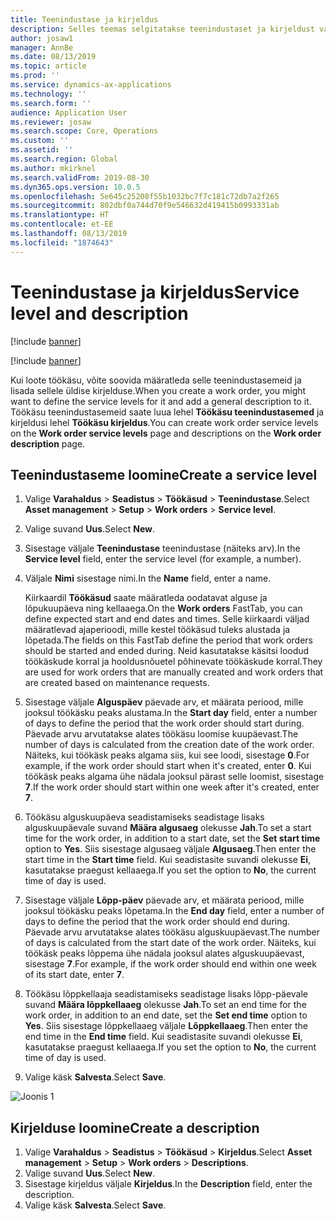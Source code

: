 ```yaml
---
title: Teenindustase ja kirjeldus
description: Selles teemas selgitatakse teenindustaset ja kirjeldust varahalduses.
author: josaw1
manager: AnnBe
ms.date: 08/13/2019
ms.topic: article
ms.prod: ''
ms.service: dynamics-ax-applications
ms.technology: ''
ms.search.form: ''
audience: Application User
ms.reviewer: josaw
ms.search.scope: Core, Operations
ms.custom: ''
ms.assetid: ''
ms.search.region: Global
ms.author: mkirknel
ms.search.validFrom: 2019-08-30
ms.dyn365.ops.version: 10.0.5
ms.openlocfilehash: 5e645c25208f55b1032bc7f7c181c72db7a2f265
ms.sourcegitcommit: 802dbf0a744d70f9e546632d419415b0993331ab
ms.translationtype: HT
ms.contentlocale: et-EE
ms.lasthandoff: 08/13/2019
ms.locfileid: "1874643"
---
```

# <a name="service-level-and-description"></a><span data-ttu-id="133c2-103">Teenindustase ja kirjeldus</span><span class="sxs-lookup"><span data-stu-id="133c2-103">Service level and description</span></span>

[!include [banner](../../includes/banner.md)]

[!include [banner](../../includes/preview-banner.md)]

<span data-ttu-id="133c2-104">Kui loote töökäsu, võite soovida määratleda selle teenindustasemeid ja lisada sellele üldise kirjelduse.</span><span class="sxs-lookup"><span data-stu-id="133c2-104">When you create a work order, you might want to define the service levels for it and add a general description to it.</span></span> <span data-ttu-id="133c2-105">Töökäsu teenindustasemeid saate luua lehel **Töökäsu teenindustasemed** ja kirjeldusi lehel **Töökäsu kirjeldus**.</span><span class="sxs-lookup"><span data-stu-id="133c2-105">You can create work order service levels on the **Work order service levels** page and descriptions on the **Work order description** page.</span></span>

## <a name="create-a-service-level"></a><span data-ttu-id="133c2-106">Teenindustaseme loomine</span><span class="sxs-lookup"><span data-stu-id="133c2-106">Create a service level</span></span>

1. <span data-ttu-id="133c2-107">Valige **Varahaldus** \> **Seadistus** \> **Töökäsud** \> **Teenindustase**.</span><span class="sxs-lookup"><span data-stu-id="133c2-107">Select **Asset management** \> **Setup** \> **Work orders** \> **Service level**.</span></span>
2. <span data-ttu-id="133c2-108">Valige suvand **Uus**.</span><span class="sxs-lookup"><span data-stu-id="133c2-108">Select **New**.</span></span>
3. <span data-ttu-id="133c2-109">Sisestage väljale **Teenindustase** teenindustase (näiteks arv).</span><span class="sxs-lookup"><span data-stu-id="133c2-109">In the **Service level** field, enter the service level (for example, a number).</span></span>
4. <span data-ttu-id="133c2-110">Väljale **Nimi** sisestage nimi.</span><span class="sxs-lookup"><span data-stu-id="133c2-110">In the **Name** field, enter a name.</span></span>

    <span data-ttu-id="133c2-111">Kiirkaardil **Töökäsud** saate määratleda oodatavat alguse ja lõpukuupäeva ning kellaaega.</span><span class="sxs-lookup"><span data-stu-id="133c2-111">On the **Work orders** FastTab, you can define expected start and end dates and times.</span></span> <span data-ttu-id="133c2-112">Selle kiirkaardi väljad määratlevad ajaperioodi, mille kestel töökäsud tuleks alustada ja lõpetada.</span><span class="sxs-lookup"><span data-stu-id="133c2-112">The fields on this FastTab define the period that work orders should be started and ended during.</span></span> <span data-ttu-id="133c2-113">Neid kasutatakse käsitsi loodud töökäskude korral ja hooldusnõuetel põhinevate töökäskude korral.</span><span class="sxs-lookup"><span data-stu-id="133c2-113">They are used for work orders that are manually created and work orders that are created based on maintenance requests.</span></span> 

5. <span data-ttu-id="133c2-114">Sisestage väljale **Alguspäev** päevade arv, et määrata periood, mille jooksul töökäsku peaks alustama.</span><span class="sxs-lookup"><span data-stu-id="133c2-114">In the **Start day** field, enter a number of days to define the period that the work order should start during.</span></span> <span data-ttu-id="133c2-115">Päevade arvu arvutatakse alates töökäsu loomise kuupäevast.</span><span class="sxs-lookup"><span data-stu-id="133c2-115">The number of days is calculated from the creation date of the work order.</span></span> <span data-ttu-id="133c2-116">Näiteks, kui töökäsk peaks algama siis, kui see loodi, sisestage **0**.</span><span class="sxs-lookup"><span data-stu-id="133c2-116">For example, if the work order should start when it's created, enter **0**.</span></span> <span data-ttu-id="133c2-117">Kui töökäsk peaks algama ühe nädala jooksul pärast selle loomist, sisestage **7**.</span><span class="sxs-lookup"><span data-stu-id="133c2-117">If the work order should start within one week after it's created, enter **7**.</span></span>
6. <span data-ttu-id="133c2-118">Töökäsu alguskuupäeva seadistamiseks seadistage lisaks alguskuupäevale suvand **Määra algusaeg** olekusse **Jah**.</span><span class="sxs-lookup"><span data-stu-id="133c2-118">To set a start time for the work order, in addition to a start date, set the **Set start time** option to **Yes**.</span></span> <span data-ttu-id="133c2-119">Siis sisestage algusaeg väljale **Algusaeg**.</span><span class="sxs-lookup"><span data-stu-id="133c2-119">Then enter the start time in the **Start time** field.</span></span> <span data-ttu-id="133c2-120">Kui seadistasite suvandi olekusse **Ei**, kasutatakse praegust kellaaega.</span><span class="sxs-lookup"><span data-stu-id="133c2-120">If you set the option to **No**, the current time of day is used.</span></span>
7. <span data-ttu-id="133c2-121">Sisestage väljale **Lõpp-päev** päevade arv, et määrata periood, mille jooksul töökäsku peaks lõpetama.</span><span class="sxs-lookup"><span data-stu-id="133c2-121">In the **End day** field, enter a number of days to define the period that the work order should end during.</span></span> <span data-ttu-id="133c2-122">Päevade arvu arvutatakse alates töökäsu alguskuupäevast.</span><span class="sxs-lookup"><span data-stu-id="133c2-122">The number of days is calculated from the start date of the work order.</span></span> <span data-ttu-id="133c2-123">Näiteks, kui töökäsk peaks lõppema ühe nädala jooksul alates alguskuupäevast, sisestage **7**.</span><span class="sxs-lookup"><span data-stu-id="133c2-123">For example, if the work order should end within one week of its start date, enter **7**.</span></span>
8. <span data-ttu-id="133c2-124">Töökäsu lõppkellaaja seadistamiseks seadistage lisaks lõpp-päevale suvand **Määra lõppkellaaeg** olekusse **Jah**.</span><span class="sxs-lookup"><span data-stu-id="133c2-124">To set an end time for the work order, in addition to an end date, set the **Set end time** option to **Yes**.</span></span> <span data-ttu-id="133c2-125">Siis sisestage lõppkellaaeg väljale **Lõppkellaaeg**.</span><span class="sxs-lookup"><span data-stu-id="133c2-125">Then enter the end time in the **End time** field.</span></span> <span data-ttu-id="133c2-126">Kui seadistasite suvandi olekusse **Ei**, kasutatakse praegust kellaaega.</span><span class="sxs-lookup"><span data-stu-id="133c2-126">If you set the option to **No**, the current time of day is used.</span></span>
9. <span data-ttu-id="133c2-127">Valige käsk **Salvesta**.</span><span class="sxs-lookup"><span data-stu-id="133c2-127">Select **Save**.</span></span>

![Joonis 1](media/19-setup-for-work-orders.png)

## <a name="create-a-description"></a><span data-ttu-id="133c2-129">Kirjelduse loomine</span><span class="sxs-lookup"><span data-stu-id="133c2-129">Create a description</span></span>

1. <span data-ttu-id="133c2-130">Valige **Varahaldus** \> **Seadistus** \> **Töökäsud** \> **Kirjeldus**.</span><span class="sxs-lookup"><span data-stu-id="133c2-130">Select **Asset management** \> **Setup** \> **Work orders** \> **Descriptions**.</span></span>
2. <span data-ttu-id="133c2-131">Valige suvand **Uus**.</span><span class="sxs-lookup"><span data-stu-id="133c2-131">Select **New**.</span></span>
3. <span data-ttu-id="133c2-132">Sisestage kirjeldus väljale **Kirjeldus**.</span><span class="sxs-lookup"><span data-stu-id="133c2-132">In the **Description** field, enter the description.</span></span>
4. <span data-ttu-id="133c2-133">Valige käsk **Salvesta**.</span><span class="sxs-lookup"><span data-stu-id="133c2-133">Select **Save**.</span></span>
